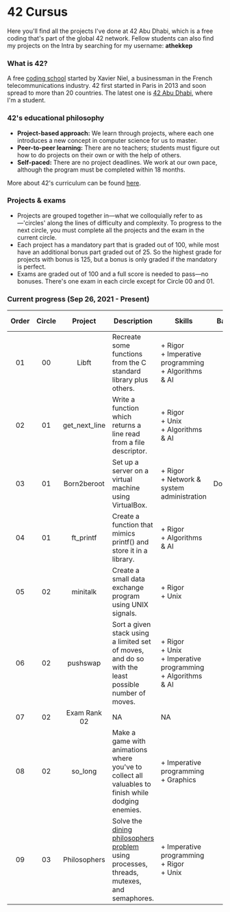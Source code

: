 # 42 Cursus

Here you'll find all the projects I've done at 42 Abu Dhabi, which is a free coding that's part of the global 42 network. Fellow students can also find my projects on the Intra by searching for my username: **athekkep**

### What is 42?
A free [coding school](https://en.wikipedia.org/wiki/42_(school)) started by Xavier Niel, a businessman in the French telecommunications industry. 42 first started in Paris in 2013 and soon spread to more than 20 countries. The latest one is [42 Abu Dhabi](https://42abudhabi.ae/), where I'm a student.

### 42's educational philosophy
- **Project-based approach:** We learn through projects, where each one introduces a new concept in computer science for us to master.
- **Peer-to-peer learning:** There are no teachers; students must figure out how to do projects on their own or with the help of others.
- **Self-paced:** There are no project deadlines. We work at our own pace, although the program must be completed within 18 months.<br />

More about 42's curriculum can be found [here](https://42abudhabi.ae/curriculum).

### Projects & exams
- Projects are grouped together in—what we colloquially refer to as—'circles' along the lines of difficulty and complexity. To progress to the next circle, you must complete all the projects and the exam in the current circle.
- Each project has a mandatory part that is graded out of 100, while most have an additional bonus part graded out of 25. So the highest grade for projects with bonus is 125, but a bonus is only graded if the mandatory is perfect. 
- Exams are graded out of 100 and a full score is needed to pass—no bonuses. There's one exam in each circle except for Circle 00 and 01.


### Current progress (Sep 26, 2021 - Present)
|Order|Circle|Project|Description|Skills|Base|Date finished|Grade|
| :---: | :---: | :---: | --- | --- | :---: | :---: | :---: |
| 01 | 00 | Libft | Recreate some functions from the C standard library plus others. | + Rigor<br/>+ Imperative programming<br/>+ Algorithms & AI | C | Oct 12, 2021 | 125/100 |
| 02 | 01 | get_next_line | Write a function which returns a line read from a file descriptor. | + Rigor<br/>+ Unix<br/>+ Algorithms & AI | C | Oct 19, 2021 | 125/100 |
| 03 | 01 | Born2beroot | Set up a server on a virtual machine using VirtualBox. | + Rigor<br/>+ Network & system administration | Docker | Oct 23, 2021 | 125/100 |
| 04 | 01 | ft_printf | Create a function that mimics printf() and store it in a library. | + Rigor<br/>+ Algorithms & AI | C | Nov 02, 2021 | 125/100 |
| 05 | 02 | minitalk | Create a small data exchange program using UNIX signals. | + Rigor<br/>+ Unix | C | Nov 18, 2021 | 125/100 |
| 06 | 02 | pushswap | Sort a given stack using a limited set of moves, and do so with the least possible number of moves. | + Rigor<br/>+ Unix<br/>+ Imperative programming<br/>+ Algorithms & AI | C | Nov 21, 2021 | 125/100 |
| 07 | 02 | Exam Rank 02 | NA | NA | C | Dec 16, 2021 | 100/100 |
| 08 | 02 | so_long | Make a game with animations where you've to collect all valuables to finish while dodging enemies. | + Imperative programming<br/>+ Graphics | C | Dec 16, 2021 | 125/100 |
| 09 | 03 | Philosophers | Solve the [dining philosophers problem](https://en.wikipedia.org/wiki/Dining_philosophers_problem) using processes, threads, mutexes, and semaphores. | + Imperative programming<br/>+ Rigor<br/>+ Unix | C | Jan 11, 2022 | 125/100 |
